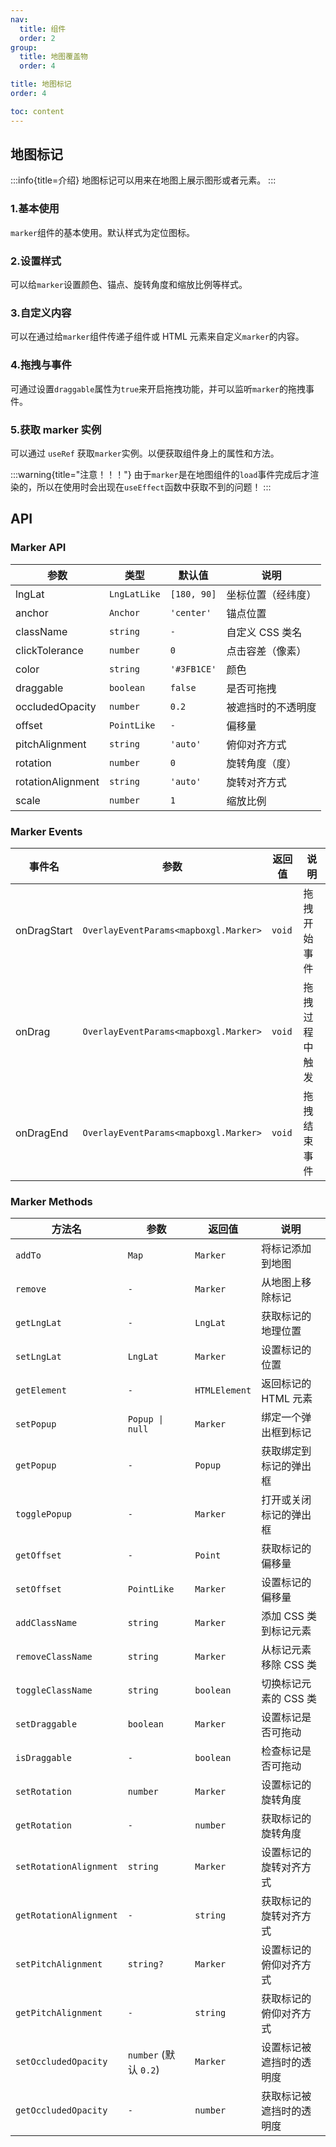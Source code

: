 ```yaml
---
nav:
  title: 组件
  order: 2
group:
  title: 地图覆盖物
  order: 4

title: 地图标记
order: 4

toc: content
---
```


## 地图标记

:::info{title=介绍}
地图标记可以用来在地图上展示图形或者元素。
:::

### 1.基本使用

`marker`组件的基本使用。默认样式为定位图标。

<code src="../examples/marker/demo1.tsx" compact="true"></code>

### 2.设置样式

可以给`marker`设置颜色、锚点、旋转角度和缩放比例等样式。

<code src="../examples/marker/demo2.tsx" compact="true"></code>

### 3.自定义内容

可以在通过给`marker`组件传递子组件或 HTML 元素来自定义`marker`的内容。

<code src="../examples/marker/demo3.tsx" compact="true"></code>

### 4.拖拽与事件

可通过设置`draggable`属性为`true`来开启拖拽功能，并可以监听`marker`的拖拽事件。

<code src="../examples/marker/demo4.tsx" compact="true"></code>

### 5.获取 marker 实例

可以通过 `useRef` 获取`marker`实例。以便获取组件身上的属性和方法。

<code src="../examples/marker/demo5.tsx" compact="true"></code>

:::warning{title="注意！！！"}
由于`marker`是在地图组件的`load`事件完成后才渲染的，所以在使用时会出现在`useEffect`函数中获取不到的问题！
:::

## API

### Marker API

| 参数              | 类型         | 默认值      | 说明               |
| ----------------- | ------------ | ----------- | ------------------ |
| lngLat            | `LngLatLike` | `[180, 90]` | 坐标位置（经纬度） |
| anchor            | `Anchor`     | `'center'`  | 锚点位置           |
| className         | `string`     | `-`         | 自定义 CSS 类名    |
| clickTolerance    | `number`     | `0`         | 点击容差（像素）   |
| color             | `string`     | `'#3FB1CE'` | 颜色               |
| draggable         | `boolean`    | `false`     | 是否可拖拽         |
| occludedOpacity   | `number`     | `0.2`       | 被遮挡时的不透明度 |
| offset            | `PointLike`  | `-`         | 偏移量             |
| pitchAlignment    | `string`     | `'auto'`    | 俯仰对齐方式       |
| rotation          | `number`     | `0`         | 旋转角度（度）     |
| rotationAlignment | `string`     | `'auto'`    | 旋转对齐方式       |
| scale             | `number`     | `1`         | 缩放比例           |

### Marker Events

| 事件名      | 参数                                  | 返回值 | 说明           |
| ----------- | ------------------------------------- | ------ | -------------- |
| onDragStart | `OverlayEventParams<mapboxgl.Marker>` | `void` | 拖拽开始事件   |
| onDrag      | `OverlayEventParams<mapboxgl.Marker>` | `void` | 拖拽过程中触发 |
| onDragEnd   | `OverlayEventParams<mapboxgl.Marker>` | `void` | 拖拽结束事件   |

### Marker Methods

| 方法名                 | 参数                  | 返回值        | 说明                     |
| ---------------------- | --------------------- | ------------- | ------------------------ |
| `addTo`                | `Map`                 | `Marker`      | 将标记添加到地图         |
| `remove`               | `-`                   | `Marker`      | 从地图上移除标记         |
| `getLngLat`            | `-`                   | `LngLat`      | 获取标记的地理位置       |
| `setLngLat`            | `LngLat`              | `Marker`      | 设置标记的位置           |
| `getElement`           | `-`                   | `HTMLElement` | 返回标记的 HTML 元素     |
| `setPopup`             | `Popup \| null`       | `Marker`      | 绑定一个弹出框到标记     |
| `getPopup`             | `-`                   | `Popup`       | 获取绑定到标记的弹出框   |
| `togglePopup`          | `-`                   | `Marker`      | 打开或关闭标记的弹出框   |
| `getOffset`            | `-`                   | `Point`       | 获取标记的偏移量         |
| `setOffset`            | `PointLike`           | `Marker`      | 设置标记的偏移量         |
| `addClassName`         | `string`              | `Marker`      | 添加 CSS 类到标记元素    |
| `removeClassName`      | `string`              | `Marker`      | 从标记元素移除 CSS 类    |
| `toggleClassName`      | `string`              | `boolean`     | 切换标记元素的 CSS 类    |
| `setDraggable`         | `boolean`             | `Marker`      | 设置标记是否可拖动       |
| `isDraggable`          | `-`                   | `boolean`     | 检查标记是否可拖动       |
| `setRotation`          | `number`              | `Marker`      | 设置标记的旋转角度       |
| `getRotation`          | `-`                   | `number`      | 获取标记的旋转角度       |
| `setRotationAlignment` | `string`              | `Marker`      | 设置标记的旋转对齐方式   |
| `getRotationAlignment` | `-`                   | `string`      | 获取标记的旋转对齐方式   |
| `setPitchAlignment`    | `string?`             | `Marker`      | 设置标记的俯仰对齐方式   |
| `getPitchAlignment`    | `-`                   | `string`      | 获取标记的俯仰对齐方式   |
| `setOccludedOpacity`   | `number` (默认 `0.2`) | `Marker`      | 设置标记被遮挡时的透明度 |
| `getOccludedOpacity`   | `-`                   | `number`      | 获取标记被遮挡时的透明度 |

